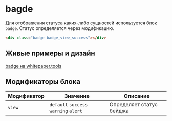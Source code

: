 # bagde

Для отображения статуса каких-либо сущностей используется блок `badge`. Статус определяется через модификацию.

```html
<div class="badge badge_view_success"></div>
```

## Живые примеры и дизайн

[badge на whitepaper.tools](http://whitepaper.tools/doc.html#/content-badge)


## Модификаторы блока

Модификатор | Значение                              | Описание
------------|---------------------------------------| ------------------------
`view`      | `default` `success` `warning` `alert` | Определяет статус бейджа